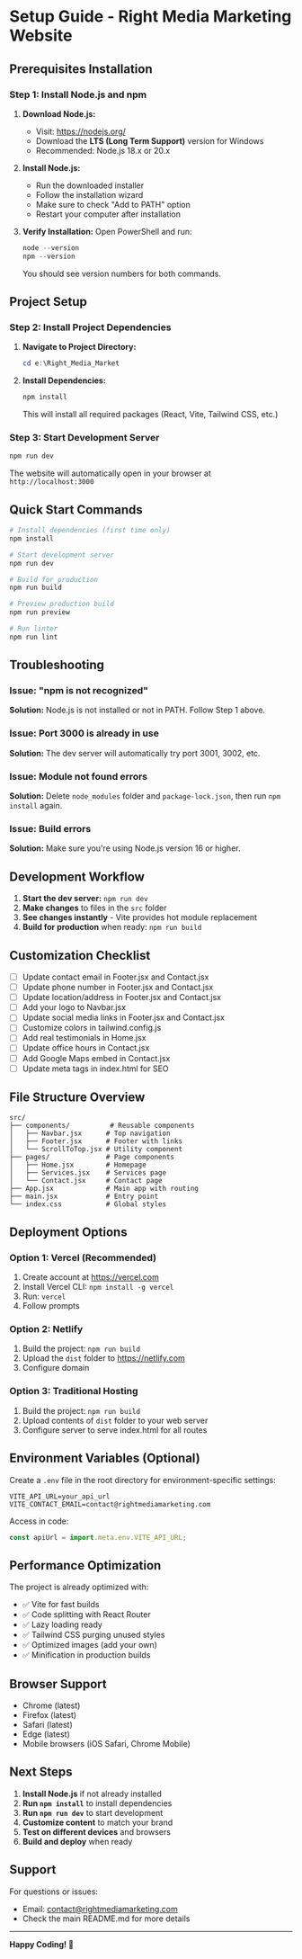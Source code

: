 # Setup Guide - Right Media Marketing Website

## Prerequisites Installation

### Step 1: Install Node.js and npm

1. **Download Node.js:**
   - Visit: https://nodejs.org/
   - Download the **LTS (Long Term Support)** version for Windows
   - Recommended: Node.js 18.x or 20.x

2. **Install Node.js:**
   - Run the downloaded installer
   - Follow the installation wizard
   - Make sure to check "Add to PATH" option
   - Restart your computer after installation

3. **Verify Installation:**
   Open PowerShell and run:
   ```powershell
   node --version
   npm --version
   ```
   You should see version numbers for both commands.

## Project Setup

### Step 2: Install Project Dependencies

1. **Navigate to Project Directory:**
   ```powershell
   cd e:\Right_Media_Market
   ```

2. **Install Dependencies:**
   ```powershell
   npm install
   ```
   This will install all required packages (React, Vite, Tailwind CSS, etc.)

### Step 3: Start Development Server

```powershell
npm run dev
```

The website will automatically open in your browser at `http://localhost:3000`

## Quick Start Commands

```powershell
# Install dependencies (first time only)
npm install

# Start development server
npm run dev

# Build for production
npm run build

# Preview production build
npm run preview

# Run linter
npm run lint
```

## Troubleshooting

### Issue: "npm is not recognized"
**Solution:** Node.js is not installed or not in PATH. Follow Step 1 above.

### Issue: Port 3000 is already in use
**Solution:** The dev server will automatically try port 3001, 3002, etc.

### Issue: Module not found errors
**Solution:** Delete `node_modules` folder and `package-lock.json`, then run `npm install` again.

### Issue: Build errors
**Solution:** Make sure you're using Node.js version 16 or higher.

## Development Workflow

1. **Start the dev server:** `npm run dev`
2. **Make changes** to files in the `src` folder
3. **See changes instantly** - Vite provides hot module replacement
4. **Build for production** when ready: `npm run build`

## Customization Checklist

- [ ] Update contact email in Footer.jsx and Contact.jsx
- [ ] Update phone number in Footer.jsx and Contact.jsx
- [ ] Update location/address in Footer.jsx and Contact.jsx
- [ ] Add your logo to Navbar.jsx
- [ ] Update social media links in Footer.jsx and Contact.jsx
- [ ] Customize colors in tailwind.config.js
- [ ] Add real testimonials in Home.jsx
- [ ] Update office hours in Contact.jsx
- [ ] Add Google Maps embed in Contact.jsx
- [ ] Update meta tags in index.html for SEO

## File Structure Overview

```
src/
├── components/          # Reusable components
│   ├── Navbar.jsx      # Top navigation
│   ├── Footer.jsx      # Footer with links
│   └── ScrollToTop.jsx # Utility component
├── pages/              # Page components
│   ├── Home.jsx        # Homepage
│   ├── Services.jsx    # Services page
│   └── Contact.jsx     # Contact page
├── App.jsx             # Main app with routing
├── main.jsx            # Entry point
└── index.css           # Global styles
```

## Deployment Options

### Option 1: Vercel (Recommended)
1. Create account at https://vercel.com
2. Install Vercel CLI: `npm install -g vercel`
3. Run: `vercel`
4. Follow prompts

### Option 2: Netlify
1. Build the project: `npm run build`
2. Upload the `dist` folder to https://netlify.com
3. Configure domain

### Option 3: Traditional Hosting
1. Build the project: `npm run build`
2. Upload contents of `dist` folder to your web server
3. Configure server to serve index.html for all routes

## Environment Variables (Optional)

Create a `.env` file in the root directory for environment-specific settings:

```env
VITE_API_URL=your_api_url
VITE_CONTACT_EMAIL=contact@rightmediamarketing.com
```

Access in code:
```javascript
const apiUrl = import.meta.env.VITE_API_URL;
```

## Performance Optimization

The project is already optimized with:
- ✅ Vite for fast builds
- ✅ Code splitting with React Router
- ✅ Lazy loading ready
- ✅ Tailwind CSS purging unused styles
- ✅ Optimized images (add your own)
- ✅ Minification in production builds

## Browser Support

- Chrome (latest)
- Firefox (latest)
- Safari (latest)
- Edge (latest)
- Mobile browsers (iOS Safari, Chrome Mobile)

## Next Steps

1. **Install Node.js** if not already installed
2. **Run `npm install`** to install dependencies
3. **Run `npm run dev`** to start development
4. **Customize content** to match your brand
5. **Test on different devices** and browsers
6. **Build and deploy** when ready

## Support

For questions or issues:
- Email: contact@rightmediamarketing.com
- Check the main README.md for more details

---

**Happy Coding! 🚀**